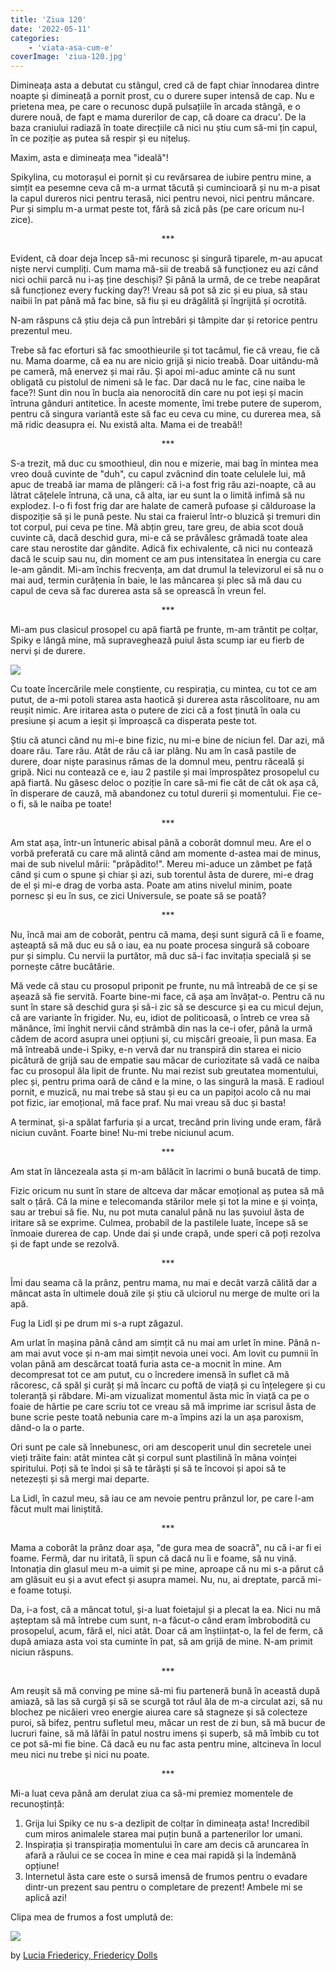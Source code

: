 ```yaml
---
title: 'Ziua 120'
date: '2022-05-11'
categories:
    - 'viata-asa-cum-e'
coverImage: 'ziua-120.jpg'
---
```


Dimineața asta a debutat cu stângul, cred că de fapt chiar înnodarea dintre noapte și dimineață a pornit prost, cu o durere super intensă de cap. Nu e prietena mea, pe care o recunosc după pulsațiile în arcada stângă, e o durere nouă, de fapt e mama durerilor de cap, că doare ca dracu'. De la baza craniului radiază în toate direcțiile că nici nu știu cum să-mi țin capul, în ce poziție aș putea să respir și eu nițeluș.

Maxim, asta e dimineața mea "ideală"!

Spikylina, cu motorașul ei pornit și cu revărsarea de iubire pentru mine, a simțit ea pesemne ceva că m-a urmat tăcută și cumincioară și nu m-a pisat la capul dureros nici pentru terasă, nici pentru nevoi, nici pentru mâncare. Pur și simplu m-a urmat peste tot, fără să zică pâs (pe care oricum nu-l zice).

<p style="text-align: center;">***</p>

Evident, că doar deja încep să-mi recunosc și singură tiparele, m-au apucat niște nervi cumpliți. Cum mama mă-sii de treabă să funcționez eu azi când nici ochii parcă nu i-aș ține deschiși? Și până la urmă, de ce trebe neapărat să funcționez every fucking day?! Vreau să pot să zic și eu piua, să stau naibii în pat până mă fac bine, să fiu și eu drăgălită și îngrijită și ocrotită.

N-am răspuns că știu deja că pun întrebări și tâmpite dar și retorice pentru prezentul meu.

Trebe să fac eforturi să fac smoothieurile și tot tacâmul, fie că vreau, fie că nu. Mama doarme, că ea nu are nicio grijă și nicio treabă. Doar uitându-mă pe cameră, mă enervez și mai rău. Și apoi mi-aduc aminte că nu sunt obligată cu pistolul de nimeni să le fac. Dar dacă nu le fac, cine naiba le face?! Sunt din nou în bucla aia nenorocită din care nu pot ieși și macin întruna gânduri antitetice. În aceste momente, îmi trebe putere de superom, pentru că singura variantă este să fac eu ceva cu mine, cu durerea mea, să mă ridic deasupra ei. Nu există alta. Mama ei de treabă!!

<p style="text-align: center;">***</p>

S-a trezit, mă duc cu smoothieul, din nou e mizerie, mai bag în mintea mea vreo două cuvinte de "duh", cu capul zvâcnind din toate celulele lui, mă apuc de treabă iar mama de plângeri: că i-a fost frig rău azi-noapte, că au lătrat cățelele întruna, că una, că alta, iar eu sunt la o limită infimă să nu explodez. I-o fi fost frig dar are halate de cameră pufoase și călduroase la dispoziție să și le pună peste. Nu stai ca fraierul într-o bluzică și tremuri din tot corpul, pui ceva pe tine. Mă abțin greu, tare greu, de abia scot două cuvinte că, dacă deschid gura, mi-e că se prăvălesc grămadă toate alea care stau nerostite dar gândite. Adică fix echivalente, că nici nu contează dacă le scuip sau nu, din moment ce am pus intensitatea în energia cu care le-am gândit. Mi-am închis frecvența, am dat drumul la televizorul ei să nu o mai aud, termin curățenia în baie, le las mâncarea și plec să mă dau cu capul de ceva să fac durerea asta să se oprească în vreun fel.

<p style="text-align: center;">***</p>

Mi-am pus clasicul prosopel cu apă fiartă pe frunte, m-am trântit pe colțar, Spiky e lângă mine, mă supraveghează puiul ăsta scump iar eu fierb de nervi și de durere.

![](images/spiky-120-1024x576.jpeg)

Cu toate încercările mele conștiente, cu respirația, cu mintea, cu tot ce am putut, de a-mi potoli starea asta haotică și durerea asta răscolitoare, nu am reușit nimic. Are iritarea asta o putere de zici că a fost ținută în oala cu presiune și acum a ieșit și împroașcă ca disperata peste tot.

Știu că atunci când nu mi-e bine fizic, nu mi-e bine de niciun fel. Dar azi, mă doare rău. Tare rău. Atât de rău că iar plâng. Nu am în casă pastile de durere, doar niște parasinus rămas de la domnul meu, pentru răceală și gripă. Nici nu contează ce e, iau 2 pastile și mai împrospătez prosopelul cu apă fiartă. Nu găsesc deloc o poziție în care să-mi fie cât de cât ok așa că, în disperare de cauză, mă abandonez cu totul durerii și momentului. Fie ce-o fi, să le naiba pe toate!

<p style="text-align: center;">***</p>

Am stat așa, într-un întuneric abisal până a coborât domnul meu. Are el o vorbă preferată cu care mă alintă când am momente d-astea mai de minus, mai de sub nivelul mării: "prăpădito!". Mereu mi-aduce un zâmbet pe față când și cum o spune și chiar și azi, sub torentul ăsta de durere, mi-e drag de el și mi-e drag de vorba asta. Poate am atins nivelul minim, poate pornesc și eu în sus, ce zici Universule, se poate să se poată?

<p style="text-align: center;">***</p>

Nu, încă mai am de coborât, pentru că mama, deși sunt sigură că îi e foame, așteaptă să mă duc eu să o iau, ea nu poate procesa singură să coboare pur și simplu. Cu nervii la purtător, mă duc să-i fac invitația specială și se pornește către bucătărie.

Mă vede că stau cu prosopul priponit pe frunte, nu mă întreabă de ce și se așează să fie servită. Foarte bine-mi face, că așa am învățat-o. Pentru că nu sunt în stare să deschid gura și să-i zic să se descurce și ea cu micul dejun, că are variante în frigider. Nu, eu, idiot de politicoasă, o întreb ce vrea să mănânce, îmi înghit nervii când strâmbă din nas la ce-i ofer, până la urmă cădem de acord asupra unei opțiuni și, cu mișcări greoaie, îi pun masa. Ea mă întreabă unde-i Spiky, e-n vervă dar nu transpiră din starea ei nicio picătură de grijă sau de empatie sau măcar de curiozitate să vadă ce naiba fac cu prosopul ăla lipit de frunte. Nu mai rezist sub greutatea momentului, plec și, pentru prima oară de când e la mine, o las singură la masă. E radioul pornit, e muzică, nu mai trebe să stau și eu ca un papițoi acolo că nu mai pot fizic, iar emoțional, mă face praf. Nu mai vreau să duc și basta!

A terminat, și-a spălat farfuria și a urcat, trecând prin living unde eram, fără niciun cuvânt. Foarte bine! Nu-mi trebe niciunul acum.

<p style="text-align: center;">***</p>

Am stat în lâncezeala asta și m-am bălăcit în lacrimi o bună bucată de timp.

Fizic oricum nu sunt în stare de altceva dar măcar emoțional aș putea să mă salt o țâră. Că la mine e telecomanda stărilor mele și tot la mine e și voința, sau ar trebui să fie. Nu, nu pot muta canalul până nu las șuvoiul ăsta de iritare să se exprime. Culmea, probabil de la pastilele luate, începe să se înmoaie durerea de cap. Unde dai și unde crapă, unde speri că poți rezolva și de fapt unde se rezolvă.

<p style="text-align: center;">***</p>

Îmi dau seama că la prânz, pentru mama, nu mai e decât varză călită dar a mâncat asta în ultimele două zile și știu că ulciorul nu merge de multe ori la apă.

Fug la Lidl și pe drum mi s-a rupt zăgazul.

Am urlat în mașina până când am simțit că nu mai am urlet în mine. Până n-am mai avut voce și n-am mai simțit nevoia unei voci. Am lovit cu pumnii în volan până am descărcat toată furia asta ce-a mocnit în mine. Am decompresat tot ce am putut, cu o încredere imensă în suflet că mă răcoresc, că spăl și curăț și mă încarc cu poftă de viață și cu înțelegere și cu toleranță și răbdare. Mi-am vizualizat momentul ăsta mic în viață ca pe o foaie de hârtie pe care scriu tot ce vreau să mă imprime iar scrisul ăsta de bune scrie peste toată nebunia care m-a împins azi la un așa paroxism, dând-o la o parte.

Ori sunt pe cale să înnebunesc, ori am descoperit unul din secretele unei vieți trăite fain: atât mintea cât și corpul sunt plastilină în mâna voinței spiritului. Poți să te îndoi și să te târăști și să te încovoi și apoi să te netezești și să mergi mai departe.

La Lidl, în cazul meu, să iau ce am nevoie pentru prânzul lor, pe care l-am făcut mult mai liniștită.

<p style="text-align: center;">***</p>

Mama a coborât la prânz doar așa, "de gura mea de soacră", nu că i-ar fi ei foame. Fermă, dar nu iritată, îi spun că dacă nu îi e foame, să nu vină. Intonația din glasul meu m-a uimit și pe mine, aproape că nu mi s-a părut că am glăsuit eu și a avut efect și asupra mamei. Nu, nu, ai dreptate, parcă mi-e foame totuși.

Da, i-a fost, că a mâncat totul, și-a luat foietajul și a plecat la ea. Nici nu mă așteptam să mă întrebe cum sunt, n-a făcut-o când eram îmbrobodită cu prosopelul, acum, fără el, nici atât. Doar că am înștiințat-o, la fel de ferm, că după amiaza asta voi sta cuminte în pat, să am grijă de mine. N-am primit niciun răspuns.

<p style="text-align: center;">***</p>

Am reușit să mă conving pe mine să-mi fiu parteneră bună în această după amiază, să las să curgă și să se scurgă tot răul ăla de m-a circulat azi, să nu blochez pe nicăieri vreo energie aiurea care să stagneze și să colecteze puroi, să bifez, pentru sufletul meu, măcar un rest de zi bun, să mă bucur de lucruri faine, să mă lăfăi în patul nostru imens și superb, să mă îmbib cu tot ce pot să-mi fie bine. Că dacă eu nu fac asta pentru mine, altcineva în locul meu nici nu trebe și nici nu poate.

<p style="text-align: center;">***</p>

Mi-a luat ceva până am derulat ziua ca să-mi premiez momentele de recunoștință:

1. Grija lui Spiky ce nu s-a dezlipit de colțar în dimineața asta! Incredibil cum miros animalele starea mai puțin bună a partenerilor lor umani.
2. Inspirația și transpirația momentului în care am decis că aruncarea în afară a răului ce se cocea în mine e cea mai rapidă și la îndemână opțiune!
3. Internetul ăsta care este o sursă imensă de frumos pentru o evadare dintr-un prezent sau pentru o completare de prezent! Ambele mi se aplică azi!

Clipa mea de frumos a fost umplută de:

![](images/120.jpeg)

by [Lucia Friedericy, Friedericy Dolls](https://www.thetoyshoppe.com/products/?manufacturer=5647)
